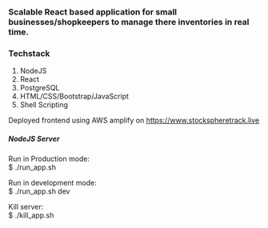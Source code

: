 ### Scalable React based application for small businesses/shopkeepers to manage there inventories in real time.


### Techstack
1. NodeJS
2. React
3. PostgreSQL
4. HTML/CSS/Bootstrap/JavaScript
5. Shell Scripting

Deployed frontend using AWS amplify on https://www.stockspheretrack.live

##### NodeJS Server
Run in Production mode:  
$ ./run_app.sh

Run in development mode:  
$ ./run_app.sh dev

Kill server:  
$ ./kill_app.sh
